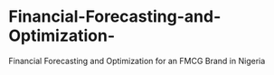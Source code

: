 # Financial-Forecasting-and-Optimization-
Financial Forecasting and Optimization for an FMCG Brand in Nigeria
